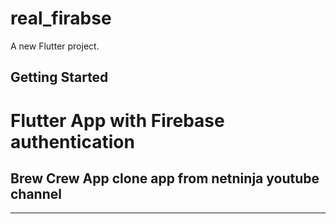 # real_firabse

A new Flutter project.

## Getting Started

<h1>Flutter App with Firebase authentication</h1>
<h2>Brew Crew App clone app from netninja youtube channel</h2>

<hr>
